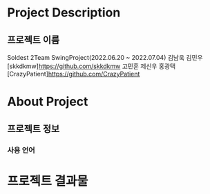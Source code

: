 # Project Description
## 프로젝트 이름
Soldest 2Team SwingProject(2022.06.20 ~ 2022.07.04)
김남욱
김민우 [skkdkmw]https://github.com/skkdkmw
고민훈
제신우
홍광택 [CrazyPatient]https://github.com/CrazyPatient





# About Project 
## 프로젝트 정보
### 사용 언어




# 프로젝트 결과물


